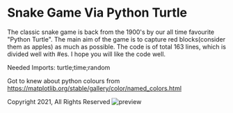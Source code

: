 # Snake Game Via Python Turtle


The classic snake game is back from the 1900's by our all time favourite "Python Turtle".
The main aim of the game is to capture red blocks(consider them as apples) as much as possible.
The code is of total 163 lines, which is divided well with #es.
I hope you will like the code well.

Needed Imports:
 turtle;time;random

Got to knew about python colours from https://matplotlib.org/stable/gallery/color/named_colors.html

Copyright 2021, All Rights Reserved
![preview](https://user-images.githubusercontent.com/73170350/147388850-7402b68a-d8f3-4437-ab73-967c25ff4fc6.png)

